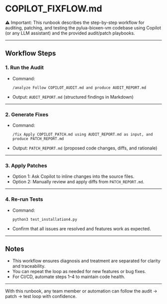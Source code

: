 # COPILOT_FIXFLOW.md

⚠️ Important: This runbook describes the step-by-step workflow for auditing, patching, and testing the pylua-bioxen-vm codebase using Copilot (or any LLM assistant) and the provided audit/patch playbooks.

---

## Workflow Steps

### 1. Run the Audit

- Command:
  ```
  /analyze Follow COPILOT_AUDIT.md and produce AUDIT_REPORT.md
  ```
- Output: `AUDIT_REPORT.md` (structured findings in Markdown)

---

### 2. Generate Fixes

- Command:
  ```
  /fix Apply COPILOT_PATCH.md using AUDIT_REPORT.md as input, and produce PATCH_REPORT.md
  ```
- Output: `PATCH_REPORT.md` (proposed code changes, diffs, and rationale)

---

### 3. Apply Patches

- Option 1: Ask Copilot to inline changes into the source files.
- Option 2: Manually review and apply diffs from `PATCH_REPORT.md`.

---

### 4. Re-run Tests

- Command:
  ```
  python3 test_installation4.py
  ```
- Confirm that all issues are resolved and features work as expected.

---

## Notes
- This workflow ensures diagnosis and treatment are separated for clarity and traceability.
- You can repeat the loop as needed for new features or bug fixes.
- For CI/CD, automate steps 1–4 to maintain code health.

---

With this runbook, any team member or automation can follow the audit → patch → test loop with confidence.
